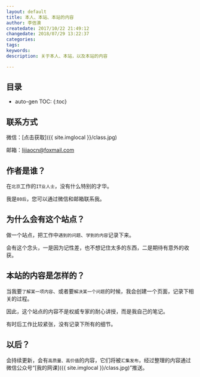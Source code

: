 ```yaml
---
layout: default
title: 本人、本站、本站的内容
author: 李佶澳
createdate: 2017/10/22 21:49:12
changedate: 2018/07/29 13:22:37
categories:
tags:
keywords: 
description: 关于本人、本站，以及本站的内容

---
```


## 目录
* auto-gen TOC:
{:toc}

## 联系方式

微信：[点击获取]({{ site.imglocal }}/class.jpg)

邮箱：[lijiaocn@foxmail.com](mailto:lijiaocn@foxmail.com)

## 作者是谁？

在`北京`工作的`IT业人士`，没有什么特别的才华。

我是`80后`，您可以通过微信和邮箱联系我。

## 为什么会有这个站点？ 

做一个站点，把工作中`遇到的问题`、`学到的内容`记录下来。

会有这个念头，一是因为记性差，也不想记住太多的东西，二是期待有意外的收获。

## 本站的内容是怎样的？

当我要`了解某一项内容`、或者要`解决某一个问题`的时候，我会创建一个页面，记录下相关的过程。

因此，这个站点的内容不是权威专家的耐心讲授，而是我自己的笔记。

有时后工作比较紧张，没有记录下所有的细节。

## 以后？

会持续更新，会有`高质量、高价值`的内容，它们将被`汇集发布`，经过整理的内容通过微信公众号“[我的网课]({{ site.imglocal }}/class.jpg)”推送。
